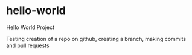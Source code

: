 # hello-world
Hello World Project

Testing creation of a repo on github, creating a branch, making commits and pull requests

